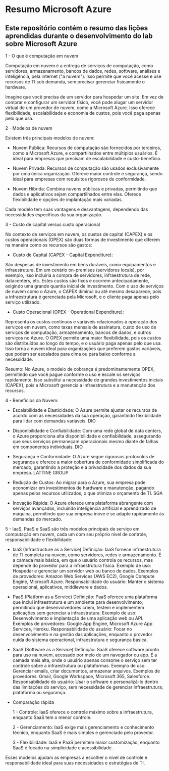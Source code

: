 # Resumo Microsoft Azure
## Este repositório contém o resumo das lições aprendidas durante o desenvolvimento do lab sobre Microsoft Azure

1 - O que é computação em nuvem

Computação em nuvem é a entrega de serviços de computação, como servidores, armazenamento, bancos de dados, redes, software, análises e inteligência, pela internet ("a nuvem"). Isso permite que você acesse e use recursos de TI sob demanda, sem precisar gerenciar fisicamente o hardware.

Imagine que você precisa de um servidor para hospedar um site. Em vez de comprar e configurar um servidor físico, você pode alugar um servidor virtual de um provedor de nuvem, como a Microsoft Azure. Isso oferece flexibilidade, escalabilidade e economia de custos, pois você paga apenas pelo que usa.

2 - Modelos de nuvem

Existem três principais modelos de nuvem:

- Nuvem Pública: Recursos de computação são fornecidos por terceiros, como a Microsoft Azure, e compartilhados entre múltiplos usuários. É ideal para empresas que precisam de escalabilidade e custo-benefício.

- Nuvem Privada: Recursos de computação são usados exclusivamente por uma única organização. Oferece maior controle e segurança, sendo ideal para empresas com requisitos rigorosos de conformidade.

- Nuvem Híbrida: Combina nuvens públicas e privadas, permitindo que dados e aplicativos sejam compartilhados entre elas. Oferece flexibilidade e opções de implantação mais variadas.

Cada modelo tem suas vantagens e desvantagens, dependendo das necessidades específicas da sua organização. 

3 - Custo de capital versus custo operacional

No contexto de serviços em nuvem, os custos de capital (CAPEX) e os custos operacionais (OPEX) são duas formas de investimento que diferem na maneira como os recursos são gastos:

- Custo de Capital (CAPEX - Capital Expenditure):

São despesas de investimento em bens duráveis, como equipamentos e infraestrutura. Em um cenário on-premises (servidores locais), por exemplo, isso incluiria a compra de servidores, infraestrutura de rede, datacenters, etc.
Estes custos são fixos e ocorrem antecipadamente, exigindo uma grande quantia inicial de investimento.
Com o uso de serviços de nuvem como o Azure, o CAPEX diminui ou até mesmo desaparece, pois a infraestrutura é gerenciada pela Microsoft, e o cliente paga apenas pelo serviço utilizado.

- Custo Operacional (OPEX - Operational Expenditure):

Representa os custos contínuos e variáveis relacionados à operação dos serviços em nuvem, como taxas mensais de assinatura, custo de uso de serviços de computação, armazenamento, bancos de dados, e outros serviços no Azure.
O OPEX permite uma maior flexibilidade, pois os custos são distribuídos ao longo do tempo, e o usuário paga apenas pelo que usa. Isso torna a nuvem ideal para organizações que preferem gastos variáveis, que podem ser escalados para cima ou para baixo conforme a necessidade.

Resumo: No Azure, o modelo de cobrança é predominantemente OPEX, permitindo que você pague conforme o uso e escale os serviços rapidamente. Isso substitui a necessidade de grandes investimentos iniciais (CAPEX), pois a Microsoft gerencia a infraestrutura e a manutenção dos recursos.

4 - Benefícios da Nuvem:

- Escalabilidade e Elasticidade: O Azure permite ajustar os recursos de acordo com as necessidades da sua operação, garantindo flexibilidade para lidar com demandas variáveis. 
DIO

- Disponibilidade e Confiabilidade: Com uma rede global de data centers, o Azure proporciona alta disponibilidade e confiabilidade, assegurando que seus serviços permaneçam operacionais mesmo diante de falhas em componentes individuais. 
DIO

- Segurança e Conformidade: O Azure segue rigorosos protocolos de segurança e oferece a maior cobertura de conformidade simplificada do mercado, garantindo a proteção e a privacidade dos dados da sua empresa. 
LATTINE GROUP

- Redução de Custos: Ao migrar para o Azure, sua empresa pode economizar em investimentos de hardware e manutenção, pagando apenas pelos recursos utilizados, o que otimiza o orçamento de TI. 
SGA

- Inovação Rápida: O Azure oferece uma plataforma abrangente com serviços avançados, incluindo inteligência artificial e aprendizado de máquina, permitindo que sua empresa inove e se adapte rapidamente às demandas do mercado.

5 - IaaS, PaaS e SaaS são três modelos principais de serviço em computação em nuvem, cada um com seu próprio nível de controle, responsabilidade e flexibilidade:

- IaaS (Infrastructure as a Service)
Definição: IaaS fornece infraestrutura de TI completa na nuvem, como servidores, redes e armazenamento. É a camada mais básica, em que o usuário controla os recursos, mas depende do provedor para a infraestrutura física.
Exemplo de uso: Hospedar e gerenciar um servidor web ou banco de dados.
Exemplos de provedores: Amazon Web Services (AWS EC2), Google Compute Engine, Microsoft Azure.
Responsabilidade do usuário: Manter o sistema operacional, aplicativos, middleware e dados.

- PaaS (Platform as a Service)
Definição: PaaS oferece uma plataforma que inclui infraestrutura e um ambiente para desenvolvimento, permitindo que desenvolvedores criem, testem e implementem aplicações sem gerenciar a infraestrutura.
Exemplo de uso: Desenvolvimento e implantação de uma aplicação web ou API.
Exemplos de provedores: Google App Engine, Microsoft Azure App Services, Heroku.
Responsabilidade do usuário: Focar no desenvolvimento e na gestão das aplicações, enquanto o provedor cuida do sistema operacional, infraestrutura e segurança básica.

- SaaS (Software as a Service)
Definição: SaaS oferece software pronto para uso na nuvem, acessado por meio de um navegador ou app. É a camada mais alta, onde o usuário apenas consome o serviço sem ter controle sobre a infraestrutura ou plataformas.
Exemplo de uso: Gerenciar emails, criar documentos, armazenar arquivos.
Exemplos de provedores: Gmail, Google Workspace, Microsoft 365, Salesforce.
Responsabilidade do usuário: Usar o software e personalizá-lo dentro das limitações do serviço, sem necessidade de gerenciar infraestrutura, plataforma ou segurança.

- Comparação rápida

  1 - Controle: IaaS oferece o controle máximo sobre a infraestrutura, enquanto SaaS tem o menor controle.
  
  2 - Gerenciamento: IaaS exige mais gerenciamento e conhecimento técnico, enquanto SaaS é mais simples e gerenciado pelo provedor.
  
  3 - Flexibilidade: IaaS e PaaS permitem maior customização, enquanto SaaS é focado na simplicidade e acessibilidade.

Esses modelos ajudam as empresas a escolher o nível de controle e responsabilidade ideal para suas necessidades e estratégias de TI.
